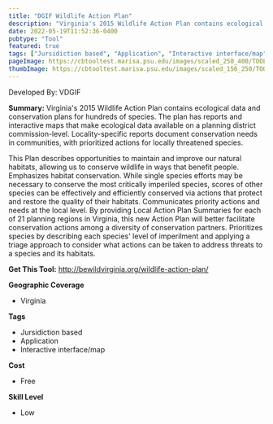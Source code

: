 ```yaml
---
title: "DGIF Wildlife Action Plan"
description: "Virginia's 2015 Wildlife Action Plan contains ecological data and conservation plans for hundreds of species. The plan has reports and interactive maps that make ecological data available on a planning district commission-level. Locality-specific reports document conservation needs in communities, with prioritized actions for locally threatened species."
date: 2022-05-19T11:52:36-0400
pubtype: "Tool"
featured: true
tags: ["Jursidiction based", "Application", "Interactive interface/map"]
pageImage: https://cbtooltest.marisa.psu.edu/images/scaled_250_400/TOOLID_80.0_ScreenCapture-1.png
thumbImage: https://cbtooltest.marisa.psu.edu/images/scaled_156_250/TOOLID_80.0_ScreenCapture-1.png
---
```

Developed By: VDGIF

**Summary:** Virginia's 2015 Wildlife Action Plan contains ecological data and conservation plans for hundreds of species. The plan has reports and interactive maps that make ecological data available on a planning district commission-level. Locality-specific reports document conservation needs in communities, with prioritized actions for locally threatened species. 

This Plan describes opportunities to maintain and improve our natural habitats, allowing us to conserve wildlife in ways that benefit people. Emphasizes habitat conservation. While single species efforts may be necessary to conserve the most critically imperiled species, scores of other species can be effectively and efficiently conserved via actions that protect and restore the quality of their habitats. Communicates priority actions and needs at the local level. By providing Local Action Plan Summaries for each of 21 planning regions in Virginia, this new Action Plan will better facilitate conservation actions among a diversity of conservation partners. Prioritizes species by describing each species' level of imperilment and applying a triage approach to consider what actions can be taken to address threats to a species and its habitats.

__**Get This Tool:**__ http://bewildvirginia.org/wildlife-action-plan/

__**Geographic Coverage**__
- Virginia

__**Tags**__
-  Jursidiction based
-  Application
-  Interactive interface/map

__**Cost**__
- Free

__**Skill Level**__
- Low
